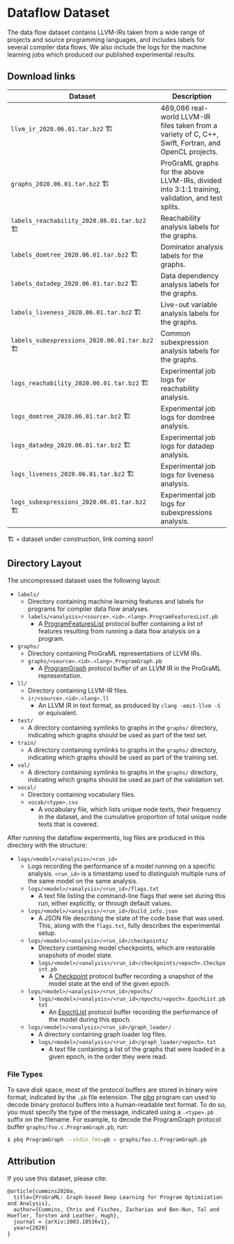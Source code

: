 # Dataflow Dataset

The data flow dataset contains LLVM-IRs taken from a wide range of projects and source programming
languages, and includes labels for several compiler data flows. We also include the logs for the
machine learning jobs which produced our published experimental results.


## Download links

| Dataset  | Description |
| ------------- | ------------- |
| `llvm_ir_2020.06.01.tar.bz2` 🏗  | 469,086 real-world LLVM-IR files taken from a variety of C, C++, Swift, Fortran, and OpenCL projects.  |
| `graphs_2020.06.01.tar.bz2` 🏗  |  ProGraML graphs for the above LLVM-IRs, divided into 3:1:1 training, validation, and test splits. |
| `labels_reachability_2020.06.01.tar.bz2` 🏗  |  Reachability analysis labels for the graphs.  |
| `labels_domtree_2020.06.01.tar.bz2` 🏗  |  Dominator analysis labels for the graphs.  |
| `labels_datadep_2020.06.01.tar.bz2` 🏗  |  Data dependency analysis labels for the graphs.  |
| `labels_liveness_2020.06.01.tar.bz2` 🏗  |  Live-out variable analysis labels for the graphs.  |
| `labels_subexpressions_2020.06.01.tar.bz2` 🏗  |  Common subexpression analysis labels for the graphs.  |
| `logs_reachability_2020.06.01.tar.bz2` 🏗  |  Experimental job logs for reachability analysis.  |
| `logs_domtree_2020.06.01.tar.bz2` 🏗  |  Experimental job logs for domtree analysis.  |
| `logs_datadep_2020.06.01.tar.bz2` 🏗  |  Experimental job logs for datadep analysis.  |
| `logs_liveness_2020.06.01.tar.bz2` 🏗  |  Experimental job logs for liveness analysis.  |
| `logs_subexpressions_2020.06.01.tar.bz2` 🏗  |  Experimental job logs for subexpressions analysis.  |

🏗 = dataset under construction, link coming soon!


## Directory Layout

The uncompressed dataset uses the following layout:

* `labels/`
    * Directory containing machine learning features and labels for programs for compiler data flow analyses.
    * `labels/<analysis>/<source>.<id>.<lang>.ProgramFeaturesList.pb`
        * A [ProgramFeaturesList](/programl/proto/program_graph_features.proto) protocol buffer containing a list of features resulting from running a data flow analysis on a program.
* `graphs/`
    * Directory containing ProGraML representations of LLVM IRs.
    * `graphs/<source>.<id>.<lang>.ProgramGraph.pb`
        * A [ProgramGraph](/programl/proto/program_graph.proto) protocol buffer of an LLVM IR in the ProGraML representation.
* `ll/`
    * Directory containing LLVM-IR files.
    * `ir/<source>.<id>.<lang>.ll`
        * An LLVM IR in text format, as produced by `clang -emit-llvm -S` or equivalent.
* `test/`
    * A directory containing symlinks to graphs in the `graphs/` directory, indicating which graphs should be used as part of the test set.
* `train/`
    * A directory containing symlinks to graphs in the `graphs/` directory, indicating which graphs should be used as part of the training set.
* `val/`
    * A directory containing symlinks to graphs in the `graphs/` directory, indicating which graphs should be used as part of the validation set.
* `vocal/`
    * Directory containing vocabulary files.
    * `vocab/<type>.csv`
      * A vocabulary file, which lists unique node texts, their frequency in the dataset, and the cumulative proportion of total unique node texts that is covered.


After running the dataflow experiments, log files are produced in this directory with the structure:

* `logs/<model>/<analysis>/<run_id>`
    * Logs recording the performance of a model running on a specific analysis. `<run_id>` is a timestamp used to distinguish multiple runs of the same model on the same analysis.
    * `logs/<model>/<analysis>/<run_id>/flags.txt`
        * A text file listing the command-line flags that were set during this run, either explicitly, or through default values.
    * `logs/<model>/<analysis>/<run_id>/build_info.json`
        * A JSON file describing the state of the code base that was used. This, along with the `flags.txt`, fully describes the experimental setup.
    * `logs/<model>/<analysis>/<run_id>/checkpoints/`
        * Directory containing model checkpoints, which are restorable snapshots of model state.
        * `logs/<model>/<analysis>/<run_id>/checkpoints/<epoch>.Checkpoint.pb`
            * A [Checkpoint](/programl/proto/checkpoint.proto) protocol buffer recording a snapshot of the model state at the end of the given epoch.
    * `logs/<model>/<analysis>/<run_id>/epochs/`
        * `logs/<model>/<analysis>/<run_id>/epochs/<epoch>.EpochList.pbtxt`
            * An [EpochList](/programl/proto/epoch.proto) protocol buffer recording the performance of the model during this epoch.
    * `logs/<model>/<analysis>/<run_id>/graph_loader/`
        * A directory containing graph loader log files.
        * `logs/<model>/<analysis>/<run_id>/graph_loader/<epoch>.txt`
            * A text file containing a list of the graphs that were loaded in a given epoch, in the order they were read.


### File Types

To save disk space, most of the protocol buffers are stored in binary wire format, indicated by the
`.pb` file extension. The [pbq](/programl/cmd/pbq.cc) program can used to decode binary
protocol buffers into a human-readable text format. To do so, you must specify the type of the
message, indicated using a `.<type>.pb` suffix on the filename. For example, to decode the
ProgramGraph protocol buffer `graphs/foo.c.ProgramGraph.pb`, run:

```sh
$ pbq ProgramGraph --stdin_fmt=pb < graphs/foo.c.ProgramGraph.pb
```


## Attribution

If you use this dataset, please cite:

```
@article{cummins2020a,
  title={ProGraML: Graph-based Deep Learning for Program Optimization and Analysis},
  author={Cummins, Chris and Fisches, Zacharias and Ben-Nun, Tal and Hoefler, Torsten and Leather, Hugh},
  journal = {arXiv:2003.10536v1},
  year={2020}
}
```
